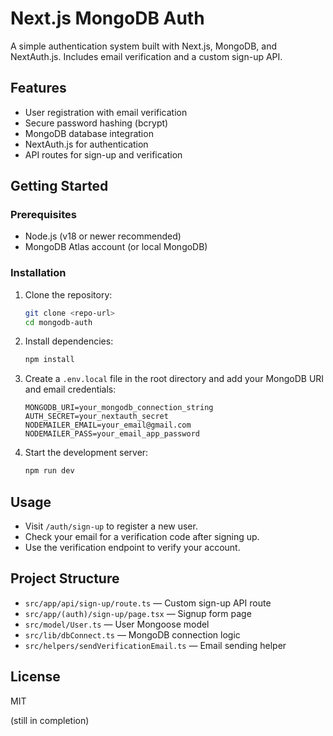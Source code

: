 # Next.js MongoDB Auth

A simple authentication system built with Next.js, MongoDB, and NextAuth.js. Includes email verification and a custom sign-up API.

## Features

- User registration with email verification
- Secure password hashing (bcrypt)
- MongoDB database integration
- NextAuth.js for authentication
- API routes for sign-up and verification

## Getting Started

### Prerequisites

- Node.js (v18 or newer recommended)
- MongoDB Atlas account (or local MongoDB)

### Installation

1. Clone the repository:
   ```bash
   git clone <repo-url>
   cd mongodb-auth
   ```
2. Install dependencies:
   ```bash
   npm install
   ```
3. Create a `.env.local` file in the root directory and add your MongoDB URI and email credentials:
   ```env
   MONGODB_URI=your_mongodb_connection_string
   AUTH_SECRET=your_nextauth_secret
   NODEMAILER_EMAIL=your_email@gmail.com
   NODEMAILER_PASS=your_email_app_password
   ```
4. Start the development server:
   ```bash
   npm run dev
   ```

## Usage

- Visit `/auth/sign-up` to register a new user.
- Check your email for a verification code after signing up.
- Use the verification endpoint to verify your account.

## Project Structure

- `src/app/api/sign-up/route.ts` — Custom sign-up API route
- `src/app/(auth)/sign-up/page.tsx` — Signup form page
- `src/model/User.ts` — User Mongoose model
- `src/lib/dbConnect.ts` — MongoDB connection logic
- `src/helpers/sendVerificationEmail.ts` — Email sending helper

## License

MIT

(still in completion)
